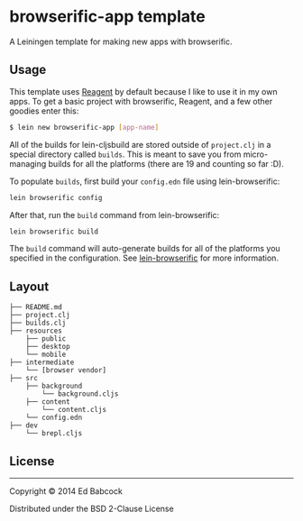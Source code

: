 # browserific-app template

A Leiningen template for making new apps with browserific.

## Usage

This template uses [Reagent](https://github.com/reagent-project/reagent) by default
because I like to use it in my own apps. To get a basic project with
browserific, Reagent, and a few other goodies enter this:

```sh
$ lein new browserific-app [app-name]
```

All of the builds for lein-cljsbuild are stored outside of `project.clj`
in a special directory called `builds`. This is meant to save you from
micro-managing builds for all the platforms (there are 19 and counting
so far :D).   

To populate `builds`, first build your `config.edn` file using
lein-browserific:

```sh
lein browserific config
```

After that, run the `build` command from lein-browserific:

```sh
lein browserific build
```

The `build` command will auto-generate builds for all of the platforms
you specified in the configuration. See
[lein-browserific](https://github.com/greenyouse/browserific/lein-browserific)
for more information. 


## Layout

```
├── README.md
├── project.clj
├── builds.clj
├── resources
    ├── public
    ├── desktop
    └── mobile
├── intermediate
    └── [browser vendor]
├── src
    ├── background
        └── background.cljs
    ├── content
        └── content.cljs
    └── config.edn
├── dev
    └── brepl.cljs
```

## License
----------

Copyright © 2014 Ed Babcock

Distributed under the BSD 2-Clause License
